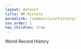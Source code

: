 ```yaml
---
layout: default
title: WR History
permalink: /community/wrhistory/
nav_order: 1
has_children: true
---
```


World Record History  
